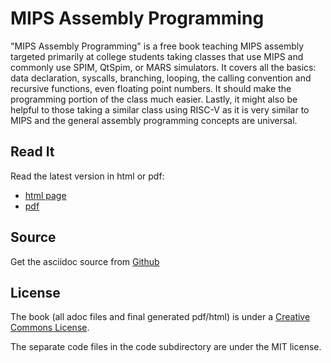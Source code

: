 MIPS Assembly Programming
=========================

"MIPS Assembly Programming" is a free book teaching MIPS assembly targeted primarily at
college students taking classes that use MIPS and commonly use SPIM, QtSpim, or MARS
simulators.  It covers all the basics: data declaration, syscalls, branching, looping, the
calling convention and recursive functions, even floating point numbers.  It should
make the programming portion of the class much easier.  Lastly, it might also
be helpful to those taking a similar class using RISC-V as it is very similar to MIPS
and the general assembly programming concepts are universal.

## Read It

Read the latest version in html or pdf:

- [html page](http://www.robertwinkler.com/projects/mips_book/mips_book.html)
- [pdf](http://www.robertwinkler.com/projects/mips_book/mips_book.pdf)

## Source

Get the asciidoc source from [Github](https://github.com/rswinkle/mips_book)

<!---
Support
=======
Support the book and buy the solutions to the chapter exercises [here](TODO)
where they're currently on sale (almost 40% off) till February 15th for the initial
release.
-->


## License

The book (all adoc files and final generated pdf/html) is under a
[Creative Commons License](https://creativecommons.org/licenses/by-nc-sa/4.0/).

The separate code files in the code subdirectory are under the MIT license.

